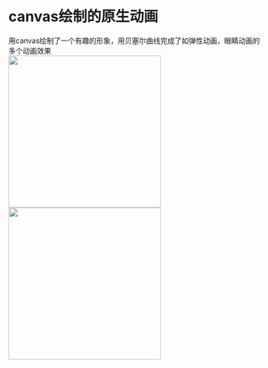 # canvas绘制的原生动画
用canvas绘制了一个有趣的形象，用贝塞尔曲线完成了如弹性动画，眼睛动画的多个动画效果
<br>
<img src = "/home/cuiqiang/software/mygithub/-/chicken1.jpg" width="300px"></src>
<img src = "/home/cuiqiang/software/mygithub/-/chicken2.jpg"  width="300px"></src>
